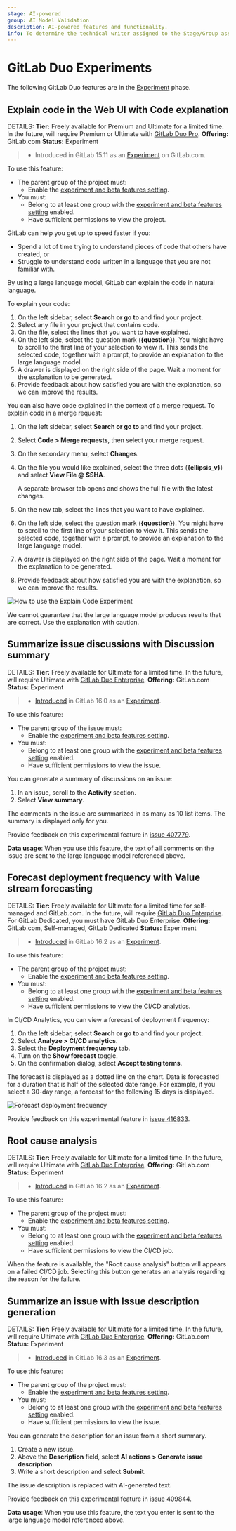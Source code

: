 ```yaml
---
stage: AI-powered
group: AI Model Validation
description: AI-powered features and functionality.
info: To determine the technical writer assigned to the Stage/Group associated with this page, see https://handbook.gitlab.com/handbook/product/ux/technical-writing/#assignments
---
```


# GitLab Duo Experiments

The following GitLab Duo features are in the
[Experiment](../policy/experiment-beta-support.md#experiment) phase.

## Explain code in the Web UI with Code explanation

DETAILS:
**Tier:** Freely available for Premium and Ultimate for a limited time. In the future, will require Premium or Ultimate with [GitLab Duo Pro](../subscriptions/subscription-add-ons.md).
**Offering:** GitLab.com
**Status:** Experiment

> - Introduced in GitLab 15.11 as an [Experiment](../policy/experiment-beta-support.md#experiment) on GitLab.com.

To use this feature:

- The parent group of the project must:
  - Enable the [experiment and beta features setting](group/manage.md#enable-experiment-and-beta-features).
- You must:
  - Belong to at least one group with the [experiment and beta features setting](group/manage.md#enable-experiment-and-beta-features) enabled.
  - Have sufficient permissions to view the project.

GitLab can help you get up to speed faster if you:

- Spend a lot of time trying to understand pieces of code that others have created, or
- Struggle to understand code written in a language that you are not familiar with.

By using a large language model, GitLab can explain the code in natural language.

To explain your code:

1. On the left sidebar, select **Search or go to** and find your project.
1. Select any file in your project that contains code.
1. On the file, select the lines that you want to have explained.
1. On the left side, select the question mark (**{question}**). You might have to scroll to the first line of your selection to view it. This sends the selected code, together with a prompt, to provide an explanation to the large language model.
1. A drawer is displayed on the right side of the page. Wait a moment for the explanation to be generated.
1. Provide feedback about how satisfied you are with the explanation, so we can improve the results.

You can also have code explained in the context of a merge request. To explain
code in a merge request:

1. On the left sidebar, select **Search or go to** and find your project.
1. Select **Code > Merge requests**, then select your merge request.
1. On the secondary menu, select **Changes**.
1. On the file you would like explained, select the three dots (**{ellipsis_v}**) and select **View File @ $SHA**.

   A separate browser tab opens and shows the full file with the latest changes.

1. On the new tab, select the lines that you want to have explained.
1. On the left side, select the question mark (**{question}**). You might have to scroll to the first line of your selection to view it. This sends the selected code, together with a prompt, to provide an explanation to the large language model.
1. A drawer is displayed on the right side of the page. Wait a moment for the explanation to be generated.
1. Provide feedback about how satisfied you are with the explanation, so we can improve the results.

![How to use the Explain Code Experiment](img/explain_code_experiment.png)

We cannot guarantee that the large language model produces results that are correct. Use the explanation with caution.

## Summarize issue discussions with Discussion summary

DETAILS:
**Tier:** Freely available for Ultimate for a limited time. In the future, will require Ultimate with [GitLab Duo Enterprise](../subscriptions/subscription-add-ons.md).
**Offering:** GitLab.com
**Status:** Experiment

> - [Introduced](https://gitlab.com/groups/gitlab-org/-/epics/10344) in GitLab 16.0 as an [Experiment](../policy/experiment-beta-support.md#experiment).

To use this feature:

- The parent group of the issue must:
  - Enable the [experiment and beta features setting](group/manage.md#enable-experiment-and-beta-features).
- You must:
  - Belong to at least one group with the [experiment and beta features setting](group/manage.md#enable-experiment-and-beta-features) enabled.
  - Have sufficient permissions to view the issue.

You can generate a summary of discussions on an issue:

1. In an issue, scroll to the **Activity** section.
1. Select **View summary**.

The comments in the issue are summarized in as many as 10 list items.
The summary is displayed only for you.

Provide feedback on this experimental feature in [issue 407779](https://gitlab.com/gitlab-org/gitlab/-/issues/407779).

**Data usage**: When you use this feature, the text of all comments on the issue are sent to the large
language model referenced above.

## Forecast deployment frequency with Value stream forecasting

DETAILS:
**Tier:** Freely available for Ultimate for a limited time for self-managed and GitLab.com. In the future, will require [GitLab Duo Enterprise](../subscriptions/subscription-add-ons.md). For GitLab Dedicated, you must have GitLab Duo Enterprise.
**Offering:** GitLab.com, Self-managed, GitLab Dedicated
**Status:** Experiment

> - [Introduced](https://gitlab.com/groups/gitlab-org/-/epics/10228) in GitLab 16.2 as an [Experiment](../policy/experiment-beta-support.md#experiment).

To use this feature:

- The parent group of the project must:
  - Enable the [experiment and beta features setting](group/manage.md#enable-experiment-and-beta-features).
- You must:
  - Belong to at least one group with the [experiment and beta features setting](group/manage.md#enable-experiment-and-beta-features) enabled.
  - Have sufficient permissions to view the CI/CD analytics.

In CI/CD Analytics, you can view a forecast of deployment frequency:

1. On the left sidebar, select **Search or go to** and find your project.
1. Select **Analyze > CI/CD analytics**.
1. Select the **Deployment frequency** tab.
1. Turn on the **Show forecast** toggle.
1. On the confirmation dialog, select **Accept testing terms**.

The forecast is displayed as a dotted line on the chart. Data is forecasted for a duration that is half of the selected date range.
For example, if you select a 30-day range, a forecast for the following 15 days is displayed.

![Forecast deployment frequency](img/forecast_deployment_frequency.png)

Provide feedback on this experimental feature in [issue 416833](https://gitlab.com/gitlab-org/gitlab/-/issues/416833).

## Root cause analysis

DETAILS:
**Tier:** Freely available for Ultimate for a limited time. In the future, will require Ultimate with [GitLab Duo Enterprise](../subscriptions/subscription-add-ons.md).
**Offering:** GitLab.com
**Status:** Experiment

> - [Introduced](https://gitlab.com/gitlab-org/gitlab/-/merge_requests/123692) in GitLab 16.2 as an [Experiment](../policy/experiment-beta-support.md#experiment).

To use this feature:

- The parent group of the project must:
  - Enable the [experiment and beta features setting](group/manage.md#enable-experiment-and-beta-features).
- You must:
  - Belong to at least one group with the [experiment and beta features setting](group/manage.md#enable-experiment-and-beta-features) enabled.
  - Have sufficient permissions to view the CI/CD job.

When the feature is available, the "Root cause analysis" button will appears on
a failed CI/CD job. Selecting this button generates an analysis regarding the
reason for the failure.

## Summarize an issue with Issue description generation

DETAILS:
**Tier:** Freely available for Ultimate for a limited time. In the future, will require Ultimate with [GitLab Duo Enterprise](../subscriptions/subscription-add-ons.md).
**Offering:** GitLab.com
**Status:** Experiment

> - [Introduced](https://gitlab.com/groups/gitlab-org/-/epics/10762) in GitLab 16.3 as an [Experiment](../policy/experiment-beta-support.md#experiment).

To use this feature:

- The parent group of the project must:
  - Enable the [experiment and beta features setting](group/manage.md#enable-experiment-and-beta-features).
- You must:
  - Belong to at least one group with the [experiment and beta features setting](group/manage.md#enable-experiment-and-beta-features) enabled.
  - Have sufficient permissions to view the issue.

You can generate the description for an issue from a short summary.

1. Create a new issue.
1. Above the **Description** field, select **AI actions > Generate issue description**.
1. Write a short description and select **Submit**.

The issue description is replaced with AI-generated text.

Provide feedback on this experimental feature in [issue 409844](https://gitlab.com/gitlab-org/gitlab/-/issues/409844).

**Data usage**: When you use this feature, the text you enter is sent to the large
language model referenced above.
